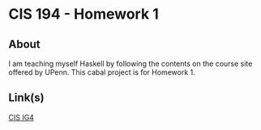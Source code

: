 # CIS 194 - Homework 1

## About
I am teaching myself Haskell by following the contents on the course site offered by UPenn. 
This cabal project is for Homework 1.

## Link(s)
[CIS IG4](https://www.cis.upenn.edu/~cis1940/spring13/lectures.html)
